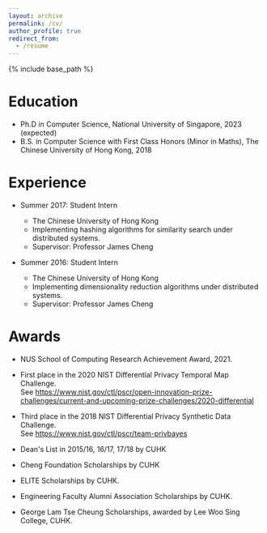 ```yaml
---
layout: archive
permalink: /cv/
author_profile: true
redirect_from:
  - /resume
---
```


{% include base_path %}

Education
======
* Ph.D in Computer Science, National University of Singapore, 2023 (expected)
* B.S. in Computer Science with First Class Honors (Minor in Maths), The Chinese University of Hong Kong, 2018

Experience
======
* Summer 2017: Student Intern
  * The Chinese University of Hong Kong
  * Implementing hashing algorithms for similarity search under distributed systems.
  * Supervisor: Professor James Cheng

* Summer 2016: Student Intern
  * The Chinese University of Hong Kong
  * Implementing dimensionality reduction algorithms under distributed systems.
  * Supervisor: Professor James Cheng


<!-- Publications
======
- Ergute Bao, Yin Yang, Xiaokui Xiao, and Bolin Ding.\
*CGM: An Enhanced Mechanism for Streaming Data Collection with Local Differential Privacy.*\
Proceedings of the VLDB Endowment (PVLDB), 2021, 14(11), page 2258-2270. (Acceptance rate: 23%)


- Ergute Bao, Xiaokui Xiao, Jun Zhao, Dongping Zhang and Bolin Ding.\
*Synthetic Data Generation with Differential Privacy via Bayesian Networks.*\
Journal of Privacy and Confidentiality (JPC), 2021, 11(3). -->

Awards
======
- NUS School of Computing Research Achievement Award, 2021.

- First place in the 2020 NIST Differential Privacy Temporal Map Challenge.\
See https://www.nist.gov/ctl/pscr/open-innovation-prize-challenges/current-and-upcoming-prize-challenges/2020-differential

- Third place in the 2018 NIST Differential Privacy Synthetic Data Challenge.\
See https://www.nist.gov/ctl/pscr/team-privbayes

- Dean's List in 2015/16, 16/17, 17/18 by CUHK

- Cheng Foundation Scholarships by CUHK

- ELITE Scholarships by CUHK.

- Engineering Faculty Alumni Association Scholarships by CUHK.

- George Lam Tse Cheung Scholarships, awarded by Lee Woo Sing College, CUHK.
